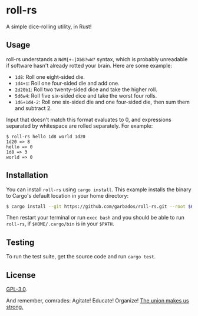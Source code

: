 # roll-rs

A simple dice-rolling utility, in Rust!

## Usage

roll-rs understands a `NdM[+-]XbB?wW?` syntax, which is probably unreadable
if software hasn't already rotted your brain. Here are some example:

- `1d8`: Roll one eight-sided die.
- `1d4+1`: Roll one four-sided die and add one.
- `2d20b1`: Roll two twenty-sided dice and take the higher roll.
- `5d6w4`: Roll five six-sided dice and take the worst four rolls.
- `1d6+1d4-2`: Roll one six-sided die and one four-sided die, then sum them and
  subtract 2.

Input that doesn't match this format evaluates to 0, and expressions separated
by whitespace are rolled separately. For example:

```
$ roll-rs hello 1d8 world 1d20
1d20 => 8
hello => 0
1d8 => 3
world => 0
```

## Installation

You can install `roll-rs` using `cargo install`. This example installs the
binary to Cargo's default location in your home directory:

```bash
$ cargo install --git https://github.com/garbados/roll-rs.git --root $HOME/.cargo
```

Then restart your terminal or run `exec bash` and you should be able to run
`roll-rs`, if `$HOME/.cargo/bin` is in your `$PATH`.

## Testing

To run the test suite, get the source code and run `cargo test`.

## License

[GPL-3.0](https://opensource.org/licenses/GPL-3.0).

And remember, comrades:
Agitate! Educate! Organize!
[The union makes us strong.](https://www.youtube.com/watch?v=RKhwitXvVj8)
